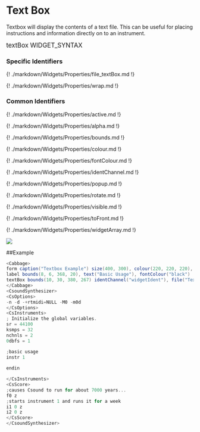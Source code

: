# Text Box

Textbox will display the contents of a text file. This can be useful for placing instructions and information directly on to an instrument.  


<big></pre>
textBox WIDGET_SYNTAX
</pre></big>

### Specific Identifiers

{! ./markdown/Widgets/Properties/file_textBox.md !} 

{! ./markdown/Widgets/Properties/wrap.md !} 

### Common Identifiers

{! ./markdown/Widgets/Properties/active.md !}  

{! ./markdown/Widgets/Properties/alpha.md !}  

{! ./markdown/Widgets/Properties/bounds.md !}  

{! ./markdown/Widgets/Properties/colour.md !}  

{! ./markdown/Widgets/Properties/fontColour.md !} 

{! ./markdown/Widgets/Properties/identChannel.md !} 

{! ./markdown/Widgets/Properties/popup.md !} 

{! ./markdown/Widgets/Properties/rotate.md !}

{! ./markdown/Widgets/Properties/visible.md !} 

{! ./markdown/Widgets/Properties/toFront.md !} 

{! ./markdown/Widgets/Properties/widgetArray.md !} 

<!--(End of identifiers)/-->
![](../images/textBox.gif)

##Example
<!--(Widget Example)/-->
```csharp
<Cabbage>
form caption("Textbox Example") size(400, 300), colour(220, 220, 220), pluginID("def1")
label bounds(8, 6, 368, 20), text("Basic Usage"), fontColour("black")
textBox bounds(10, 30, 380, 267) identChannel("widgetIdent"), file("Textbox.csd")
</Cabbage>
<CsoundSynthesizer>
<CsOptions>
-n -d -+rtmidi=NULL -M0 -m0d 
</CsOptions>
<CsInstruments>
; Initialize the global variables. 
sr = 44100
ksmps = 32
nchnls = 2
0dbfs = 1

;basic usage
instr 1
 
endin

</CsInstruments>
<CsScore>
;causes Csound to run for about 7000 years...
f0 z
;starts instrument 1 and runs it for a week
i1 0 z
i2 0 z
</CsScore>
</CsoundSynthesizer>
```
<!--(End Widget Example)/-->